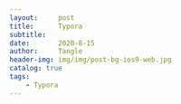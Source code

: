 ```yaml
---
layout:     post
title:      Typora
subtitle:   
date:       2020-8-15
author:     Tangle
header-img: img/img/post-bg-ios9-web.jpg
catalog: true
tags:
    - Typora
---
```


